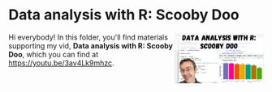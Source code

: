 # Data analysis with R: Scooby Doo
[<img src="scooby thumb.png" align="right" height="100" />](<https://youtu.be/3av4Lk9mhzc>)

Hi everybody! In this folder, you'll find materials supporting my vid, **Data analysis with R: Scooby Doo**, which you can find at <https://youtu.be/3av4Lk9mhzc>. 

